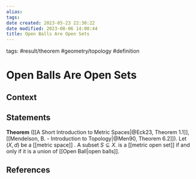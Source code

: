 ```yaml
---
alias: 
tags: 
date created: 2023-05-23 22:30:22
date modified: 2023-08-06 14:00:44
title: Open Balls Are Open Sets
---
```

tags: #result/theorem #geometry/topology #definition

# Open Balls Are Open Sets

## Context

## Statements

**Theorem** ([[A Short Introduction to Metric Spaces|@Eck23, Theorem 1.1]], [[Mendelson, B. - Introduction to Topology|@Men90, Theorem 6.2]]). Let $(X,d)$ be a [[metric space]] . A subset $S\subseteq X$. is a [[metric open set]] if and only if it is a union of [[Open Ball|open balls]].

## References
